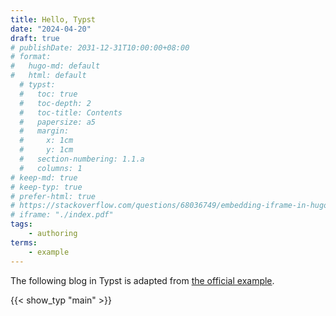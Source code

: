 ```yaml
---
title: Hello, Typst
date: "2024-04-20"
draft: true
# publishDate: 2031-12-31T10:00:00+08:00
# format:
#   hugo-md: default
#   html: default
  # typst:
  #   toc: true
  #   toc-depth: 2
  #   toc-title: Contents
  #   papersize: a5
  #   margin:
  #     x: 1cm
  #     y: 1cm
  #   section-numbering: 1.1.a
  #   columns: 1
# keep-md: true
# keep-typ: true
# prefer-html: true
# https://stackoverflow.com/questions/68036749/embedding-iframe-in-hugo-site
# iframe: "./index.pdf"
tags:
    - authoring
terms:
    - example
---
```


The following blog in Typst is adapted from [the official example](https://github.com/typst/typst?tab=readme-ov-file#example).

<!--more-->

{{< show_typ "main" >}}
